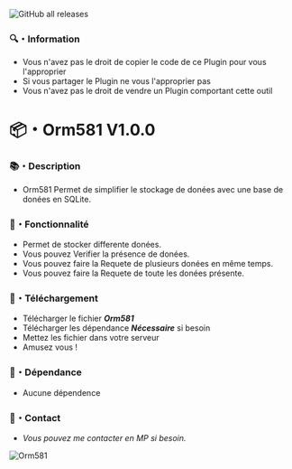 ![GitHub all releases](https://img.shields.io/github/downloads/Shape581/Orm581/total)

### :mag:・Information

- Vous n'avez pas le droit de copier le code de ce Plugin pour vous l'approprier
- Si vous partager le Plugin ne vous l'approprier pas
- Vous n'avez pas le droit de vendre un Plugin comportant cette outil

# :package:・Orm581 V1.0.0


### :books:・Description

- Orm581 Permet de simplifier le stockage de donées avec une base de donées en SQLite.

### :toolbox:・Fonctionnalité

- Permet de stocker differente donées.
- Vous pouvez Verifier la présence de donées.
- Vous pouvez faire la Requete de plusieurs donées en même temps.
- Vous pouvez faire la Requete de toute les donées présente.

### :link:・Téléchargement

- Télécharger le fichier ***Orm581***
- Télécharger les dépendance ***Nécessaire*** si besoin
- Mettez les fichier dans votre serveur
- Amusez vous !

### :link:・Dépendance

- Aucune dépendence

### :speech_balloon:・Contact

- *Vous pouvez me contacter en MP si besoin.*

![Orm581](https://github.com/user-attachments/assets/4809463e-3953-4b44-b6f5-a8dc5b147fb5)
